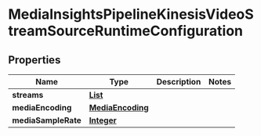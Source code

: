 

# MediaInsightsPipelineKinesisVideoStreamSourceRuntimeConfiguration


## Properties

| Name | Type | Description | Notes |
|------------ | ------------- | ------------- | -------------|
|**streams** | [**List**](List.md) |  |  |
|**mediaEncoding** | [**MediaEncoding**](MediaEncoding.md) |  |  |
|**mediaSampleRate** | [**Integer**](Integer.md) |  |  |



